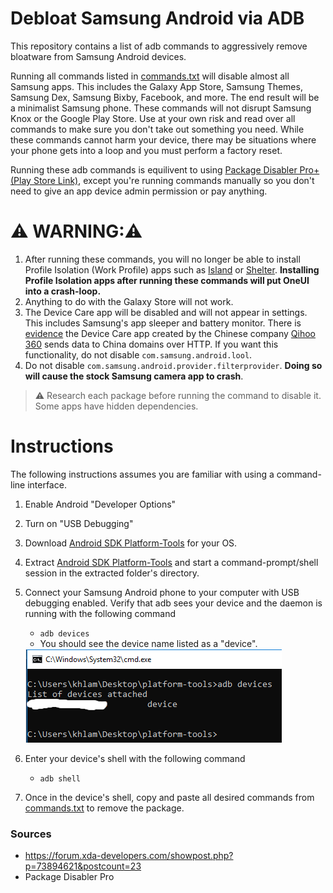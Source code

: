 # Debloat Samsung Android via ADB

This repository contains a list of adb commands to aggressively remove bloatware from Samsung Android devices.


Running all commands listed in [commands.txt](./commands.txt) will disable almost all Samsung apps.
This includes the Galaxy App Store, Samsung Themes, Samsung Dex, Samsung Bixby, Facebook, and more.
The end result will be a minimalist Samsung phone.
These commands will not disrupt Samsung Knox or the Google Play Store.
Use at your own risk and read over all commands to make sure you don't take out something you need.
While these commands cannot harm your device, there may be situations where your phone gets into a loop and you must perform a factory reset.


Running these adb commands is equilivent to using [Package Disabler Pro+ (Play Store Link)](https://play.google.com/store/apps/details?id=com.elmklmsamsung.batteryaddon&hl=en_US), except you're running commands manually so you don't need to give an app device admin permission or pay anything.



# ⚠️ WARNING:⚠️
1. After running these commands, you will no longer be able to install Profile Isolation (Work Profile) apps such as [Island](https://play.google.com/store/apps/details?id=com.oasisfeng.island&hl=en_US) or [Shelter](https://play.google.com/store/apps/details?id=net.typeblog.shelter&hl=en_US). **Installing Profile Isolation apps after running these commands will put OneUI into a crash-loop.**
2. Anything to do with the Galaxy Store will not work.
3. The Device Care app will be disabled and will not appear in settings. This includes Samsung's app sleeper and battery monitor. There is [evidence](https://www.virustotal.com/gui/file/048ead2be8d18bbe2b05651380069b3740dd05703e9bd66630da986026518398/details) the Device Care app created by the Chinese company [Qihoo 360](https://en.wikipedia.org/wiki/Qihoo_360) sends data to China domains over HTTP. If you want this functionality, do not disable `com.samsung.android.lool`.
4. Do not disable `com.samsung.android.provider.filterprovider`. **Doing so will cause the stock Samsung camera app to crash**.

> ⚠️ Research each package before running the command to disable it. Some apps have hidden dependencies.

# Instructions
The following instructions assumes you are familiar with using a command-line interface.
1. Enable Android "Developer Options"
2. Turn on "USB Debugging"
3. Download [Android SDK Platform-Tools](https://developer.android.com/studio/releases/platform-tools) for your OS.
4. Extract [Android SDK Platform-Tools](https://developer.android.com/studio/releases/platform-tools) and start a command-prompt/shell session in the extracted folder's directory.
5. Connect your Samsung Android phone to your computer with USB debugging enabled. Verify that adb sees your device and the daemon is running with the following command
    - `adb devices`
    - You should see the device name listed as a "device".
    
    
    <img src="./img/adb_devices.PNG"/>

6. Enter your device's shell with the following command
    - `adb shell`
7. Once in the device's shell, copy and paste all desired commands from [commands.txt](./commands.txt) to remove the package. 

### Sources
- https://forum.xda-developers.com/showpost.php?p=73894621&postcount=23
- Package Disabler Pro
